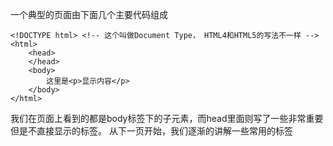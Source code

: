 一个典型的页面由下面几个主要代码组成
    
    <!DOCTYPE html> <!-- 这个叫做Document Type， HTML4和HTML5的写法不一样 -->
    <html>
        <head>
        </head>
        <body>
            这里是<p>显示内容</p>
        </body>
    </html>

我们在页面上看到的都是body标签下的子元素，而head里面则写了一些非常重要但是不直接显示的标签。
从下一页开始，我们逐渐的讲解一些常用的标签